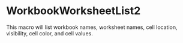 # WorkbookWorksheetList2
This macro will list workbook names, worksheet names, cell location, visibility, cell color, and cell values.
